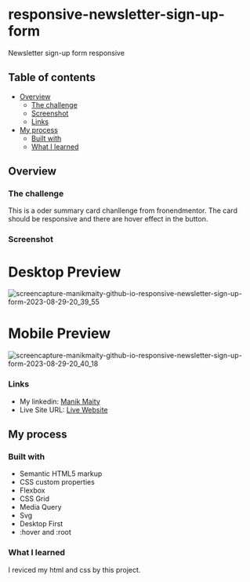 # responsive-newsletter-sign-up-form
Newsletter sign-up form responsive

## Table of contents

- [Overview](#overview)
  - [The challenge](#the-challenge)
  - [Screenshot](#screenshot)
  - [Links](#links)
- [My process](#my-process)
  - [Built with](#built-with)
  - [What I learned](#what-i-learned)

## Overview

### The challenge

This is a oder summary card chanllenge from fronendmentor. The card should be responsive and there are hover effect in the button.
### Screenshot
# Desktop Preview
![screencapture-manikmaity-github-io-responsive-newsletter-sign-up-form-2023-08-29-20_39_55](https://github.com/ManikMaity/responsive-newsletter-sign-up-form/assets/110734724/9e8dc3d1-aabb-4b80-a1bd-73e1231a906b)


# Mobile Preview
![screencapture-manikmaity-github-io-responsive-newsletter-sign-up-form-2023-08-29-20_40_18](https://github.com/ManikMaity/responsive-newsletter-sign-up-form/assets/110734724/c349609e-f610-46a3-9188-d627474d0b84)



### Links

- My linkedin: [Manik Maity](https://www.linkedin.com/in/manikmaity/)
- Live Site URL: [Live Website](https://manikmaity.github.io/order-summary-component/)

## My process

### Built with

- Semantic HTML5 markup
- CSS custom properties
- Flexbox
- CSS Grid
- Media Query
- Svg
- Desktop First
- :hover and :root

### What I learned

I reviced my html and css by this project.
